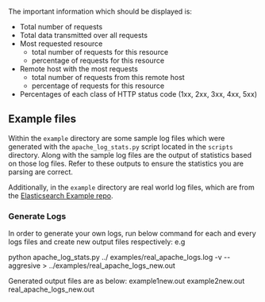 The important information which should be displayed is:

- Total number of requests
- Total data transmitted over all requests
- Most requested resource
  - total number of requests for this resource
  - percentage of requests for this resource
- Remote host with the most requests
  - total number of requests from this remote host
  - percentage of requests for this resource
- Percentages of each class of HTTP status code (1xx, 2xx, 3xx, 4xx, 5xx)

## Example files

Within the `example` directory are some sample log files which were generated with the `apache_log_stats.py` script located in the `scripts` directory. Along with the sample log files are the output of statistics based on those log files. Refer to these outputs to ensure the statistics you are parsing are correct.

Additionally, in the `example` directory are real world log files, which are from the [Elasticsearch Example repo](https://github.com/elastic/examples/tree/master/Common%20Data%20Formats/apache_logs). 

### Generate Logs

In order to generate your own logs, run below command for each and every logs files and create new output files respectively:
e.g 

python apache_log_stats.py ../
examples/real_apache_logs.log -v --aggresive > ../examples/real_apache_logs_new.out

Generated output files are as below:
example1new.out
example2new.out
real_apache_logs_new.out

